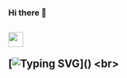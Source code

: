 ### Hi there 👋
<h2 align="left">
<img src="https://raw.githubusercontent.com/MartinHeinz/MartinHeinz/master/wave.gif" width="30px" height="30px" /> 

[![Typing SVG](https://readme-typing-svg.herokuapp.com/?lines=Hey!+I'm+Asutosh+Kataruka;Glad+to+see+you+here;Believe+in+learning+new+things;lets+learn+together+and+build+together.;Lets+discuss...;This+is+the+way.)]()
<br>
</h2> 

<!--
**Akataruka/Akataruka** is a ✨ _special_ ✨ repository because its `README.md` (this file) appears on your GitHub profile.

Here are some ideas to get you started:

- 🔭 I’m currently working on ...
- 🌱 I’m currently learning ...
- 👯 I’m looking to collaborate on ...
- 🤔 I’m looking for help with ...
- 💬 Ask me about ...
- 📫 How to reach me: ...
- 😄 Pronouns: ...
- ⚡ Fun fact: ...
-->
